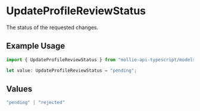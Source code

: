 # UpdateProfileReviewStatus

The status of the requested changes.

## Example Usage

```typescript
import { UpdateProfileReviewStatus } from "mollie-api-typescript/models/operations";

let value: UpdateProfileReviewStatus = "pending";
```

## Values

```typescript
"pending" | "rejected"
```